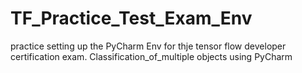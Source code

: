 # TF_Practice_Test_Exam_Env
practice setting up the PyCharm Env for thje tensor flow developer certification exam. Classification_of_multiple objects using PyCharm
